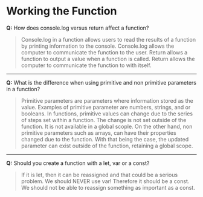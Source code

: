 # Working the Function
**Q:** How does console.log versus return affect a function?
> Console.log in a function allows users to read the results of a function by printing information to the console. Console.log allows the computer to communicate the function to the user. Return allows a function to output a value when a function is called. Return allows the computer to communicate the function to with itself.

---
**Q:** What is the difference when using primitive and non primitive parameters in a function?

> Primitive parameters are parameters where information stored as the value. Examples of primitive parameter are numbers, strings, and or booleans. In functions, primitive values can change due to the series of steps set within a function. The change is not set outside of the function. It is not available in a global scople. On the other hand, non primitive parameters such as arrays, can have their properties changed due to the function. With that being the case, the updated parameter can exist outside of the function, retaining a global scope.

---
**Q:** Should you create a function with a let, var or a const?
> If it is let, then it can be reassigned and that could be a serious problem.  We should NEVER use var! Therefore it should be a const.  We should not be able to reassign something as important as a const.



